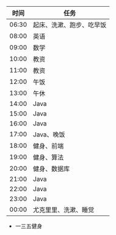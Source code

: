 | 时间  | 任务                     |
| ----- | ------------------------ |
| 06:30 | 起床、洗漱、跑步、吃早饭 |
| 08:00 | 英语                     |
| 09:00 | 数学                     |
| 10:00 | 教资                     |
| 11:00 | 教资                     |
| 12:00 | 午饭                     |
| 13:00 | 午休                     |
| 14:00 | Java                     |
| 15:00 | Java                     |
| 16:00 | Java                     |
| 17:00 | Java、晚饭               |
| 18:00 | 健身、前端               |
| 19:00 | 健身、算法               |
| 20:00 | 健身、数据库             |
| 21:00 | Java                     |
| 22:00 | Java                     |
| 23:00 | Java                     |
| 00:00 | 尤克里里、洗漱、睡觉     |

* 一三五健身